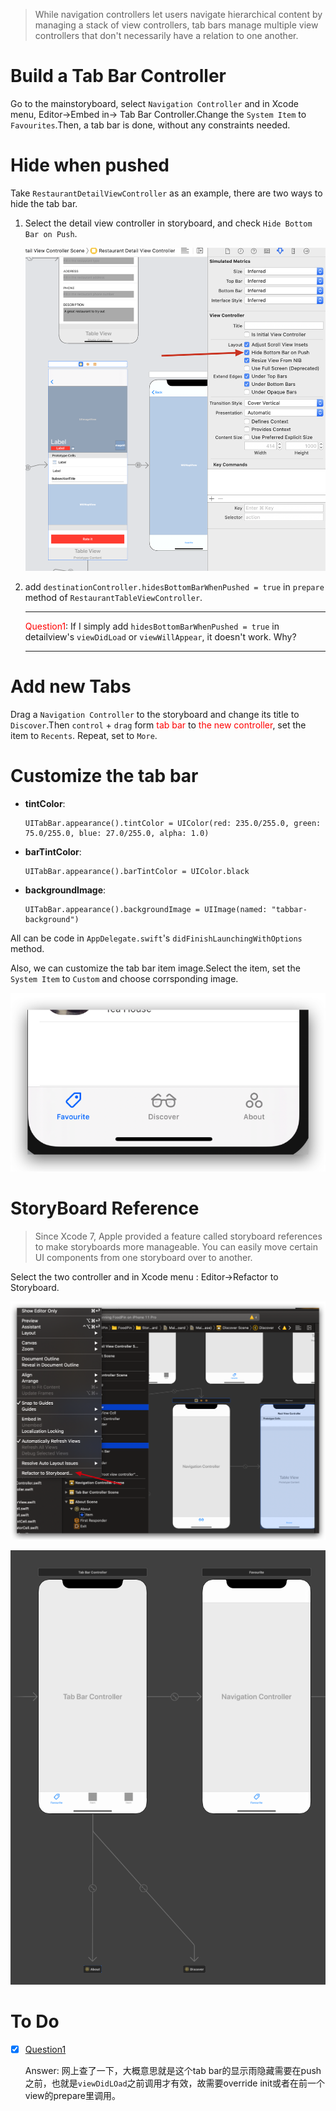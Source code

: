 > While navigation controllers let users navigate hierarchical content by managing a stack of view controllers, tab bars manage multiple view controllers that don't necessarily have a relation to one another.

# Build a Tab Bar Controller

Go to the mainstoryboard, select `Navigation Controller` and in Xcode menu, Editor->Embed in-> Tab Bar Controller.Change the `System Item` to `Favourites`.Then, a tab bar is done, without any constraints needed.

# Hide when pushed

Take `RestaurantDetailViewController` as an example, there are two ways to hide the tab bar.

1. Select the detail view controller in storyboard, and check `Hide Bottom Bar on Push`.

   ![hidetabbar](graph/hidetabbar.png)

2. add `destinationController.hidesBottomBarWhenPushed = true` in `prepare` method of `RestaurantTableViewController`.

   ---

   <span jump id = "question1"><font color = "red">Question1</font></span>: If I simply add `hidesBottomBarWhenPushed = true` in detailview's `viewDidLoad` or `viewWillAppear`, it doesn't work. Why?

   ---

# Add new Tabs

Drag a `Navigation Controller` to the storyboard and change its title to `Discover`.Then `control` + `drag` form <font color = "red">tab bar</font> to <font color = "red">the new controller</font>, set the item to `Recents`. Repeat, set to `More`.

# Customize the tab bar

* **tintColor**:

  ```sw
  UITabBar.appearance().tintColor = UIColor(red: 235.0/255.0, green: 75.0/255.0, blue: 27.0/255.0, alpha: 1.0)
  ```

* **barTintColor**:

  ```sw
  UITabBar.appearance().barTintColor = UIColor.black
  ```

* **backgroundImage**:

  ```sw
  UITabBar.appearance().backgroundImage = UIImage(named: "tabbar-background")
  ```

All can be code in `AppDelegate.swift`'s `didFinishLaunchingWithOptions` method.

Also, we can customize the tab bar item image.Select the item, set the `System Item` to `Custom` and choose corrsponding image.

![imagecustomization](graph/imagecustomization.png)

# StoryBoard Reference

> Since Xcode 7, Apple provided a feature called storyboard references to make storyboards more manageable. You can easily move certain UI components from one storyboard over to another.

Select the two controller and in Xcode menu : Editor->Refactor to Storyboard.

![refactor](graph/refactor.png)

![result](graph/result.png)







# To Do

- [x] [Question1](#question1)

  Answer: 网上查了一下，大概意思就是这个tab bar的显示雨隐藏需要在push之前，也就是`viewDidLOad`之前调用才有效，故需要override init或者在前一个view的prepare里调用。